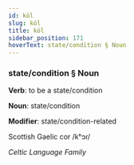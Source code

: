 ```yaml
---
id: köl
slug: köl
title: köl
sidebar_position: 171
hoverText: state/condition § Noun
---
```


### state/condition § Noun

**Verb**: to be a state/condition

**Noun**: state/condition

**Modifier**: state/condition-related

Scottish Gaelic cor /kʰɔɾ/

*Celtic Language Family*